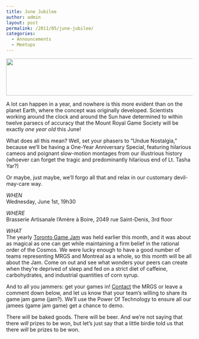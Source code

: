 ```yaml
---
title: June Jubilee
author: admin
layout: post
permalink: /2011/05/june-jubilee/
categories:
  - Announcements
  - Meetups
---
```

<img src="{{ site.baseurl }}/{{ site.oldwpdir }}/uploads/2011/05/MRGS_11_06_Social.png" alt="" title="2011 June Jubilee" width="600" height="100" class="aligncenter size-full wp-image-185" />

A lot can happen in a year, and nowhere is this more evident than on the planet Earth, where the concept was originally developed. Scientists working around the clock and around the Sun have determined to within twelve parsecs of accuracy that the Mount Royal Game Society will be exactly *one year old* this June!

What does all this mean? Well, set your phasers to &#8220;Undue Nostalgia,&#8221; because we&#8217;ll be having a One-Year Anniversary Special, featuring hilarious cameos and poignant slow-motion montages from our illustrious history (whoever can forget the tragic and predominantly hilarious end of Lt. Tasha Yar?)

Or maybe, just maybe, we&#8217;ll forgo all that and relax in our customary devil-may-care way.

*WHEN*  
Wednesday, June 1st, 19h30

*WHERE*  
Brasserie Artisanale l’Am&egrave;re &agrave; Boire, 2049 rue Saint-Denis, 3rd floor

*WHAT*  
The yearly [Toronto Game Jam][1] was held earlier this month, and it was about as magical as one can get while maintaining a firm belief in the rational order of the Cosmos. We were lucky enough to have a good number of teams representing MRGS and Montreal as a whole, so this month will be all about the Jam. Come on out and see what wonders your peers can create when they&#8217;re deprived of sleep and fed on a strict diet of caffeine, carbohydrates, and industrial quantities of corn syrup.

And to all you jammers: get your games in! [Contact][2] the MRGS or leave a comment down below, and let us know that your team&#8217;s willing to share its game jam game (jam?). We&#8217;ll use the Power Of Technology to ensure all our jamees (game jam game) get a chance to demo.

There will be baked goods. There will be beer. And we&#8217;re not saying that there *will* prizes to be won, but let&#8217;s just say that a little birdie told us that there *will* be prizes to be won.

 [1]: http://www.tojam.ca/home/default.asp
 [2]: mailto:inquiriesandbakedgoodsBUTWITHOUTTHISSPAMPART@ORTHISPARTEITHERmontrealindies.com